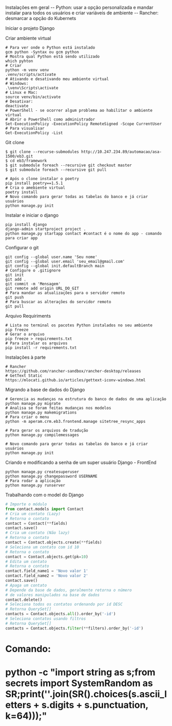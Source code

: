 Instalações em geral
-- Python: usar a opção personalizada e mandar instalar para todos os usuários e criar variáveis de ambiente
-- Rancher: desmarcar a opção do Kubernets

Iniciar o projeto Django

Criar ambiente virtual
```
# Para ver onde o Python está instalado
gcm python -Syntax ou gcm python
# Mostra qual Python está sendo utilizado
which pyhton
# Criar
python -m venv venv
.venv/scripts/activate
# Ativando e desativando meu ambiente virtual
# Windows:
.\venv\Scripts\activate
# Linux e Mac:
source venv/bin/activate
# Desativar:
deactivate
# PowerShell - se ocorrer algum problema ao habilitar o ambiente virtual
# Abrir o PowerShell como administrador
Set-ExecutionPolicy -ExecutionPolicy RemoteSigned -Scope CurrentUser
# Para visualisar
Get-ExecutionPolicy -List
```
Git clone
```
$ git clone --recurse-submodules http://10.247.234.89/automacao/asa-1500/eb3.git
$ cd eb3/framework
$ git submodule foreach --recursive git checkout master
$ git submodule foreach --recursive git pull

# Após o clone instalar o poetry
pip install poetry==1.5.1
# Cria o amebiente virtual
poetry install
# Novo comando para gerar todas as tabelas do banco e já criar usuários
python manage.py init
```

Instalar e iniciar o django
```
pip install django
django-admin startproject project .
python manage.py startapp contact #contact é o nome do app - comando para criar app
```

Configurar o git
```
git config --global user.name 'Seu nome'
git config --global user.email 'seu_email@gmail.com'
git config --global init.defaultBranch main
# Configure o .gitignore
git init
git add .
git commit -m 'Mensagem'
git remote add origin URL_DO_GIT
# Para mandar as atualizações para o servidor remoto
git push
# Para buscar as alterações do servidor remoto
git pull
```

Arquivo Requiriments
```
# Lista no terminal os pacotes Python instalados no seu ambiente
pip freeze
# Gerar o arquivo
pip freeze > requirements.txt
# Para instalar os arquivos
pip install -r requirements.txt
```

Instalações à parte
```
# Rancher
https://github.com/rancher-sandbox/rancher-desktop/releases
# GetText Static
https://mlocati.github.io/articles/gettext-iconv-windows.html
```

Migrando a base de dados do Django
```
# Gerencia as mudanças na estrutura do banco de dados de uma aplicação
python manage.py migrate
# Analisa se foram feitas mudanças nos modelos
python manage.py makemigrations
# Para criar o menu
python -m aperam.crm.eb3.frontend.manage sitetree_resync_apps

# Para gerar os arquivos de tradução
python manage.py compilemessages

# Novo comando para gerar todas as tabelas do banco e já criar usuários
python manage.py init
```

Criando e modificando a senha de um super usuário Django - FrontEnd
```
python manage.py createsuperuser
python manage.py changepassword USERNAME
# Para rodar a aplicação
python manage.py runserver
```
Trabalhando com o model do Django

```python
# Importe o módulo
from contact.models import Contact
# Cria um contato (Lazy)
# Retorna o contato
contact = Contact(**fields)
contact.save()
# Cria um contato (Não lazy)
# Retorna o contato
contact = Contact.objects.create(**fields)
# Seleciona um contato com id 10
# Retorna o contato
contact = Contact.objects.get(pk=10)
# Edita um contato
# Retorna o contato
contact.field_name1 = 'Novo valor 1'
contact.field_name2 = 'Novo valor 2'
contact.save()
# Apaga um contato
# Depende da base de dados, geralmente retorna o número
# de valores manipulados na base de dados
contact.delete()
# Seleciona todos os contatos ordenando por id DESC
# Retorna QuerySet[]
contacts = Contact.objects.all().order_by('-id')
# Seleciona contatos usando filtros
# Retorna QuerySet[]
contacts = Contact.objects.filter(**filters).order_by('-id')
```


# Comando:
# python -c "import string as s;from secrets import SystemRandom as SR;print(''.join(SR().choices(s.ascii_letters + s.digits + s.punctuation, k=64)));"
